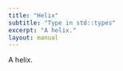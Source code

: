 ```yaml
---
title: "Helix"
subtitle: "Type in std::types"
excerpt: "A helix."
layout: manual
---
```


A helix.





